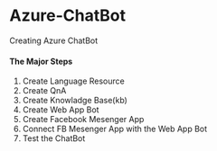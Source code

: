 # Azure-ChatBot
Creating Azure ChatBot
#### The Major Steps
1. Create Language Resource
2. Create QnA
3. Create Knowladge Base(kb)
4. Create Web App Bot
5. Create Facebook Mesenger App
6. Connect FB Mesenger App with the Web App Bot
7. Test the ChatBot


